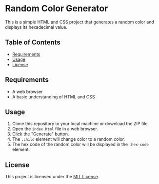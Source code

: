 # Random Color Generator

This is a simple HTML and CSS project that generates a random color and displays its hexadecimal value.

## Table of Contents

- [Requirements](#requirements)
- [Usage](#usage)
- [License](#license)

## Requirements

- A web browser
- A basic understanding of HTML and CSS

## Usage

1. Clone this repository to your local machine or download the ZIP file.
2. Open the `index.html` file in a web browser.
3. Click the "Generate" button.
4. The `.child` element will change color to a random color.
5. The hex code of the random color will be displayed in the `.hex-code` element.

## License

This project is licensed under the [MIT License](LICENSE).
